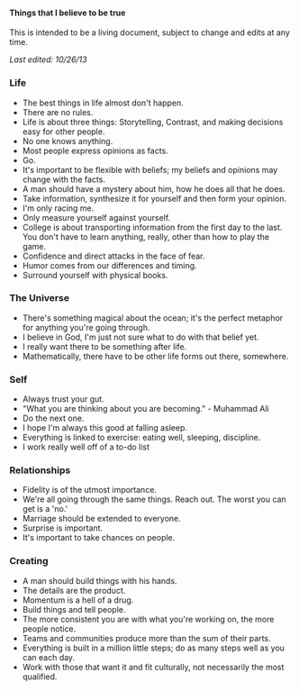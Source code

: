 #### Things that I believe to be true

This is intended to be a living document, subject to change and edits at any time.

*Last edited: 10/26/13*

### Life
* The best things in life almost don't happen.
* There are no rules.
* Life is about three things: Storytelling, Contrast, and making decisions easy for other people.
* No one knows anything.
* Most people express opinions as facts.
* Go.
* It's important to be flexible with beliefs; my beliefs and opinions may change with the facts.
* A man should have a mystery about him, how he does all that he does.
* Take information, synthesize it for yourself and then form your opinion.
* I'm only racing me.
* Only measure yourself against yourself.
* College is about transporting information from the first day to the last. You don't have to learn anything, really, other than how to play the game. 
* Confidence and direct attacks in the face of fear.
* Humor comes from our differences and timing.
* Surround yourself with physical books.


### The Universe
* There's something magical about the ocean; it's the perfect metaphor for anything you're going through.
* I believe in God, I'm just not sure what to do with that belief yet.
* I really want there to be something after life.
* Mathematically, there have to be other life forms out there, somewhere.


### Self
* Always trust your gut.
* "What you are thinking about you are becoming." - Muhammad Ali
* Do the next one.
* I hope I'm always this good at falling asleep.
* Everything is linked to exercise: eating well, sleeping, discipline.
* I work really well off of a to-do list


### Relationships
* Fidelity is of the utmost importance.
* We're all going through the same things. Reach out. The worst you can get is a 'no.'
* Marriage should be extended to everyone.
* Surprise is important.
* It's important to take chances on people.


### Creating
* A man should build things with his hands.
* The details are the product.
* Momentum is a hell of a drug.
* Build things and tell people.
* The more consistent you are with what you're working on, the more people notice.
* Teams and communities produce more than the sum of their parts.
* Everything is built in a million little steps; do as many steps well as you can each day.
* Work with those that want it and fit culturally, not necessarily the most qualified.
